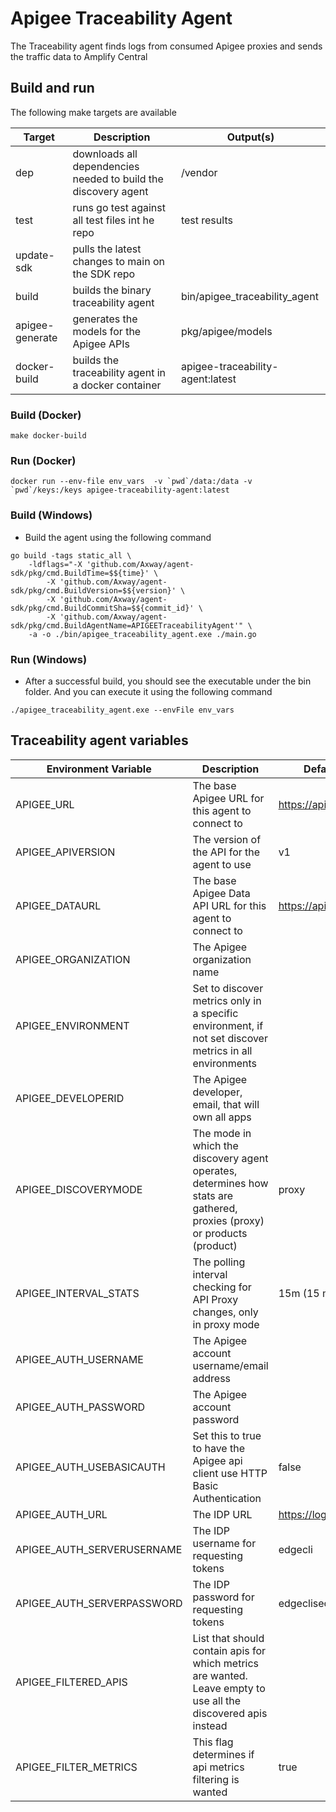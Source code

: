 # Apigee Traceability Agent

The Traceability agent finds logs from consumed Apigee proxies and sends the traffic data to Amplify Central

## Build and run

The following make targets are available

| Target          | Description                                                    | Output(s)                        |
| --------------- | -------------------------------------------------------------- | -------------------------------- |
| dep             | downloads all dependencies needed to build the discovery agent | /vendor                          |
| test            | runs go test against all test files int he repo                | test results                     |
| update-sdk      | pulls the latest changes to main on the SDK repo               |                                  |
| build           | builds the binary traceability agent                           | bin/apigee_traceability_agent    |
| apigee-generate | generates the models for the Apigee APIs                       | pkg/apigee/models                |
| docker-build    | builds the traceability agent in a docker container            | apigee-traceability-agent:latest |

### Build (Docker)

```shell
make docker-build
```

### Run (Docker)

```shell
docker run --env-file env_vars  -v `pwd`/data:/data -v `pwd`/keys:/keys apigee-traceability-agent:latest
```

### Build (Windows)

* Build the agent using the following command

```shell
go build -tags static_all \
    -ldflags="-X 'github.com/Axway/agent-sdk/pkg/cmd.BuildTime=$${time}' \
        -X 'github.com/Axway/agent-sdk/pkg/cmd.BuildVersion=$${version}' \
        -X 'github.com/Axway/agent-sdk/pkg/cmd.BuildCommitSha=$${commit_id}' \
        -X 'github.com/Axway/agent-sdk/pkg/cmd.BuildAgentName=APIGEETraceabilityAgent'" \
    -a -o ./bin/apigee_traceability_agent.exe ./main.go
```

### Run (Windows)

* After a successful build, you should see the executable under the bin folder.   And you can execute it using the following command

```shell
./apigee_traceability_agent.exe --envFile env_vars
```

## Traceability agent variables

| Environment Variable       | Description                                                                                                              | Default (if applicable)           |
| -------------------------- | ------------------------------------------------------------------------------------------------------------------------ | --------------------------------- |
| APIGEE_URL                 | The base Apigee URL for this agent to connect to                                                                         | https://api.enterprise.apigee.com |
| APIGEE_APIVERSION          | The version of the API for the agent to use                                                                              | v1                                |
| APIGEE_DATAURL             | The base Apigee Data API URL for this agent to connect to                                                                | https://apigee.com/dapi/api       |
| APIGEE_ORGANIZATION        | The Apigee organization name                                                                                             |                                   |
| APIGEE_ENVIRONMENT         | Set to discover metrics only in a specific environment, if not set discover metrics in all environments                  |                                   |
| APIGEE_DEVELOPERID         | The Apigee developer, email, that will own all apps                                                                      |                                   |
| APIGEE_DISCOVERYMODE       | The mode in which the discovery agent operates, determines how stats are gathered, proxies (proxy) or products (product) | proxy                             |
| APIGEE_INTERVAL_STATS      | The polling interval checking for API Proxy changes, only in proxy mode                                                  | 15m (15 minutes), >=15m           |
| APIGEE_AUTH_USERNAME       | The Apigee account username/email address                                                                                |                                   |
| APIGEE_AUTH_PASSWORD       | The Apigee account password                                                                                              |                                   |
| APIGEE_AUTH_USEBASICAUTH   | Set this to true to have the Apigee api client use HTTP Basic Authentication                                             | false                             |
| APIGEE_AUTH_URL            | The IDP URL                                                                                                              | https://login.apigee.com          |
| APIGEE_AUTH_SERVERUSERNAME | The IDP username for requesting tokens                                                                                   | edgecli                           |
| APIGEE_AUTH_SERVERPASSWORD | The IDP password for requesting tokens                                                                                   | edgeclisecret                     |
| APIGEE_FILTERED_APIS       | List that should contain apis for which metrics are wanted. Leave empty to use all the discovered apis instead           |                                   |
| APIGEE_FILTER_METRICS      | This flag determines if api metrics filtering is wanted                                                                  | true                              |

